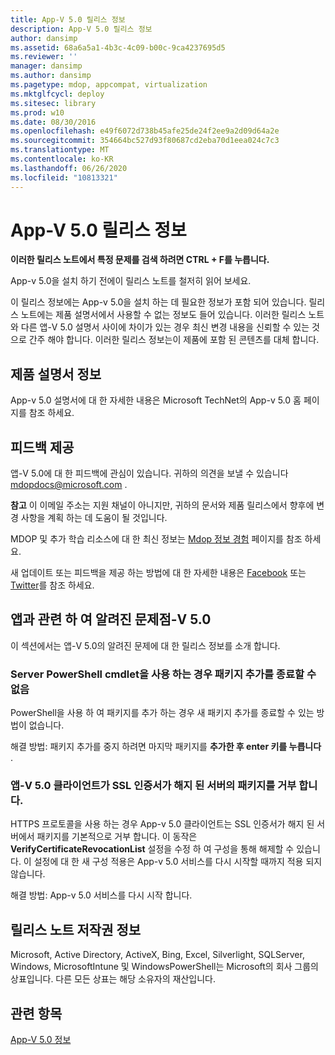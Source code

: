 ```yaml
---
title: App-V 5.0 릴리스 정보
description: App-V 5.0 릴리스 정보
author: dansimp
ms.assetid: 68a6a5a1-4b3c-4c09-b00c-9ca4237695d5
ms.reviewer: ''
manager: dansimp
ms.author: dansimp
ms.pagetype: mdop, appcompat, virtualization
ms.mktglfcycl: deploy
ms.sitesec: library
ms.prod: w10
ms.date: 08/30/2016
ms.openlocfilehash: e49f6072d738b45afe25de24f2ee9a2d09d64a2e
ms.sourcegitcommit: 354664bc527d93f80687cd2eba70d1eea024c7c3
ms.translationtype: MT
ms.contentlocale: ko-KR
ms.lasthandoff: 06/26/2020
ms.locfileid: "10813321"
---
```

# App-V 5.0 릴리스 정보


**이러한 릴리스 노트에서 특정 문제를 검색 하려면 CTRL + F를 누릅니다.**

App-v 5.0을 설치 하기 전에이 릴리스 노트를 철저히 읽어 보세요.

이 릴리스 정보에는 App-v 5.0을 설치 하는 데 필요한 정보가 포함 되어 있습니다. 릴리스 노트에는 제품 설명서에서 사용할 수 없는 정보도 들어 있습니다. 이러한 릴리스 노트와 다른 앱-V 5.0 설명서 사이에 차이가 있는 경우 최신 변경 내용을 신뢰할 수 있는 것으로 간주 해야 합니다. 이러한 릴리스 정보는이 제품에 포함 된 콘텐츠를 대체 합니다.

## 제품 설명서 정보


App-v 5.0 설명서에 대 한 자세한 내용은 Microsoft TechNet의 App-v 5.0 홈 페이지를 참조 하세요.

## 피드백 제공


앱-V 5.0에 대 한 피드백에 관심이 있습니다. 귀하의 의견을 보낼 수 있습니다 <mdopdocs@microsoft.com> .

**참고**  이 이메일 주소는 지원 채널이 아니지만, 귀하의 문서와 제품 릴리스에서 향후에 변경 사항을 계획 하는 데 도움이 될 것입니다.

 

MDOP 및 추가 학습 리소스에 대 한 최신 정보는 [Mdop 정보 경험](https://go.microsoft.com/fwlink/p/?LinkId=236032) 페이지를 참조 하세요.

새 업데이트 또는 피드백을 제공 하는 방법에 대 한 자세한 내용은 [Facebook](https://go.microsoft.com/fwlink/p/?LinkId=242445) 또는 [Twitter](https://go.microsoft.com/fwlink/p/?LinkId=242447)를 참조 하세요.

## 앱과 관련 하 여 알려진 문제점-V 5.0


이 섹션에서는 앱-V 5.0의 알려진 문제에 대 한 릴리스 정보를 소개 합니다.

### Server PowerShell cmdlet을 사용 하는 경우 패키지 추가를 종료할 수 없음

PowerShell을 사용 하 여 패키지를 추가 하는 경우 새 패키지 추가를 종료할 수 있는 방법이 없습니다.

해결 방법: 패키지 추가를 중지 하려면 마지막 패키지를 **추가한 후 enter 키를 누릅니다** .

### <a href="" id="-------------app-v-5-0-client-rejects-packages-from-servers-whose-ssl-certificate-has-been-revoked"></a> 앱-V 5.0 클라이언트가 SSL 인증서가 해지 된 서버의 패키지를 거부 합니다.

HTTPS 프로토콜을 사용 하는 경우 App-v 5.0 클라이언트는 SSL 인증서가 해지 된 서버에서 패키지를 기본적으로 거부 합니다. 이 동작은 **VerifyCertificateRevocationList** 설정을 수정 하 여 구성을 통해 해제할 수 있습니다. 이 설정에 대 한 새 구성 적용은 App-v 5.0 서비스를 다시 시작할 때까지 적용 되지 않습니다.

해결 방법: App-v 5.0 서비스를 다시 시작 합니다.

## 릴리스 노트 저작권 정보


Microsoft, Active Directory, ActiveX, Bing, Excel, Silverlight, SQLServer, Windows, MicrosoftIntune 및 WindowsPowerShell는 Microsoft의 회사 그룹의 상표입니다. 다른 모든 상표는 해당 소유자의 재산입니다.








## 관련 항목


[App-V 5.0 정보](about-app-v-50.md)

 

 






